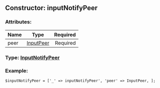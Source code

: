 ## Constructor: inputNotifyPeer  

### Attributes:

| Name     |    Type       | Required |
|----------|:-------------:|---------:|
|peer|[InputPeer](../types/InputPeer.md) | Required|


### Type: [InputNotifyPeer](../types/InputNotifyPeer.md)

### Example:


```
$inputNotifyPeer = ['_' => inputNotifyPeer', 'peer' => InputPeer, ];
```